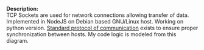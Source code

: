 **Description:**  
TCP Sockets are used for network connections allowing transfer of data. Implemented in NodeJS on Debian based GNU/Linux host. Working on python version.
[Standard protocol of communication](http://en.wikipedia.org/wiki/Berkeley_sockets#/media/File:InternetSocketBasicDiagram_zhtw.png) exists to ensure proper synchronization between hosts. My code logic is modeled from this diagram.
